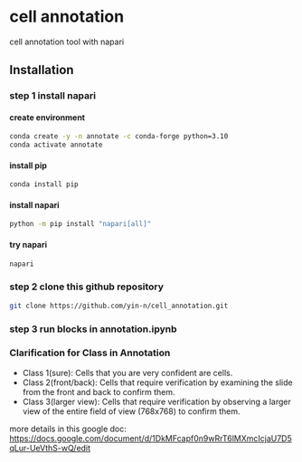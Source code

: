 # cell annotation
cell annotation tool with napari
## Installation
### step 1 install napari
#### create environment
```bash
conda create -y -n annotate -c conda-forge python=3.10
conda activate annotate
```
#### install pip
```bash
conda install pip
```
#### install napari
```bash
python -m pip install "napari[all]"
```
#### try napari
```bash
napari
```
### step 2 clone this github repository
```bash
git clone https://github.com/yin-n/cell_annotation.git
```
### step 3 run blocks in annotation.ipynb


### Clarification for Class in Annotation
- Class 1(sure): Cells that you are very confident are cells.
- Class 2(front/back): Cells that require verification by examining the slide from the front and back to confirm them.
- Class 3(larger view): Cells that require verification by observing a larger view of the entire field of view (768x768) to confirm them.

more details in this google doc:
https://docs.google.com/document/d/1DkMFcapf0n9wRrT6lMXmcIcjaU7D5qLur-UeVthS-wQ/edit


